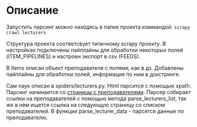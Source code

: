 # Описание

Запустить парсинг можно находясь в папке проекта коммандой: `scrapy crawl lecturers`

Структура проекта соответсвует типичному scrapy проекту. В настройках подключены пайплайны
для обработки некоторых полей (ITEM_PIPELINES) и настроен экспорт в csv (FEEDS).

В items описан объект преподавателя с полями, как в дз. Добавлены пайплайны для обработки полей,
информация по ним в докстринге.

Сам паук описан в spiders/lecturers.py. Html парсится с помощью xpath. Парсинг начинается со [страницы с преподавателями](http://wikimipt.org/wiki/%D0%9A%D0%B0%D1%82%D0%B5%D0%B3%D0%BE%D1%80%D0%B8%D1%8F:%D0%9F%D1%80%D0%B5%D0%BF%D0%BE%D0%B4%D0%B0%D0%B2%D0%B0%D1%82%D0%B5%D0%BB%D0%B8_%D0%BF%D0%BE_%D0%B0%D0%BB%D1%84%D0%B0%D0%B2%D0%B8%D1%82%D1%83).
Парсер собирает ссылки на преподавателей с помощью метода parse_lecturers_list, так же в нем ищется ссылка на следующую страницу со списком преподавателей. В функции parse_lecturer_data - парсятся данные по преподавателю.